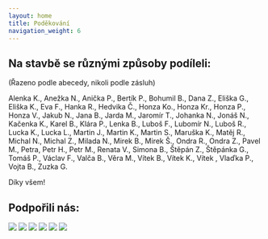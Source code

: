 ```yaml
---
layout: home
title: Poděkování
navigation_weight: 6
---
```


## Na stavbě se různými způsoby podíleli:

(Řazeno podle abecedy, nikoli podle zásluh)

Alenka K., Anežka N., Anička P., Bertík P., Bohumil B., Dana Z., Eliška G., Eliška K., Eva F., Hanka R., Hedvika Č., Honza Ko., Honza Kr., Honza P., Honza V., Jakub N., Jana B., Jarda M., Jaromír T., Johanka N., Jonáš N., Kačenka K., Karel B., Klára P., Lenka B., Luboš F., Lubomír N., Luboš R., Lucka K., Lucka L., Martin J., Martin K., Martin S., Maruška K., Matěj R., Michal N., Michal Z., Milada N., Mirek B., Mirek Š., Ondra R., Ondra Z., Pavel M., Petra, Petr H., Petr M., Renata V., Simona B., Štěpán Z., Štěpánka G., Tomáš P., Václav F., Valča B., Věra M., Vítek B., Vítek K., Vítek , Vlaďka P., Vojta B., Zuzka G.

Díky všem!

## Podpořili nás:

<img src="/static/images/logo/logo-Lounovice-pod-Blanikem-skola.png" >
<img src="/static/images/logo/SFZP_H_CMYK.png" >
<img src="/static/images/logo/geopark.png" >
<img src="/static/images/logo/lounovice-pod-blanikem-znak-barva.png" >
<img src="/static/images/logo/Logo SHB.png" >
<img src="/static/images/logo/Logo_GET.png" >